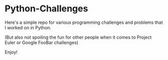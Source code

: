 # Python-Challenges

Here's a simple repo for various programming challenges and problems that I
worked on in Python.

(But also not spoiling the fun for other people when it
comes to Project Euler or Google FooBar challenges)

Enjoy!
